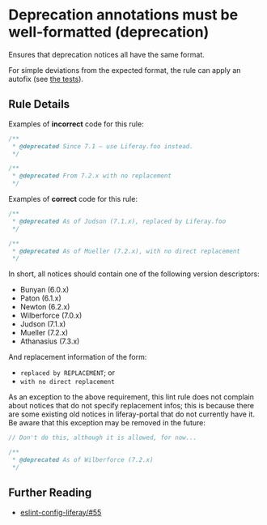 # Deprecation annotations must be well-formatted (deprecation)

Ensures that deprecation notices all have the same format.

For simple deviations from the expected format, the rule can apply an autofix (see [the tests](../../tests/lib/rules/deprecation.js)).

## Rule Details

Examples of **incorrect** code for this rule:

```js
/**
 * @deprecated Since 7.1 — use Liferay.foo instead.
 */

/**
 * @deprecated From 7.2.x with no replacement
 */
```

Examples of **correct** code for this rule:

```js
/**
 * @deprecated As of Judson (7.1.x), replaced by Liferay.foo
 */

/**
 * @deprecated As of Mueller (7.2.x), with no direct replacement
 */
```

In short, all notices should contain one of the following version descriptors:

-   Bunyan (6.0.x)
-   Paton (6.1.x)
-   Newton (6.2.x)
-   Wilberforce (7.0.x)
-   Judson (7.1.x)
-   Mueller (7.2.x)
-   Athanasius (7.3.x)

And replacement information of the form:

-   `replaced by REPLACEMENT`; or
-   `with no direct replacement`

As an exception to the above requirement, this lint rule does not complain about notices that do not specify replacement infos; this is because there are some existing old notices in liferay-portal that do not currently have it. Be aware that this exception may be removed in the future:

```js
// Don't do this, although it is allowed, for now...

/**
 * @deprecated As of Wilberforce (7.2.x)
 */
```

## Further Reading

-   [eslint-config-liferay/#55](https://github.com/liferay/eslint-config-liferay/pull/55)

